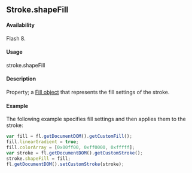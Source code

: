 ## Stroke.shapeFill

#### Availability

Flash 8.

#### Usage

stroke.shapeFill

#### Description

Property; a [Fill object](../Fill_object/Fill_summary.md) that represents the fill settings of the stroke.

#### Example

The following example specifies fill settings and then applies them to the stroke:

```javascript
var fill = fl.getDocumentDOM().getCustomFill();
fill.linearGradient = true;
fill.colorArray = [0x00ff00, 0xff0000, 0xfffff];
var stroke = fl.getDocumentDOM().getCustomStroke();
stroke.shapeFill = fill;
fl.getDocumentDOM().setCustomStroke(stroke);
```
